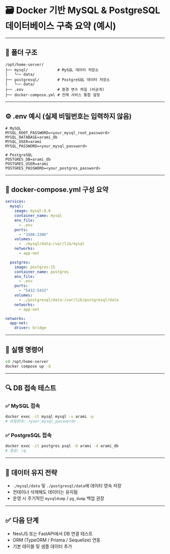 # 🗃️ Docker 기반 MySQL & PostgreSQL 데이터베이스 구축 요약 (예시)

---

## 📁 폴더 구조

```
/opt/home-server/
├── mysql/             # MySQL 데이터 저장소
│   └── data/
├── postgresql/        # PostgreSQL 데이터 저장소
│   └── data/
├── .env               # 환경 변수 파일 (비공개)
├── docker-compose.yml # 전체 서비스 통합 설정
```

---

## ⚙️ .env 예시 (실제 비밀번호는 입력하지 않음)

```env
# MySQL
MYSQL_ROOT_PASSWORD=<your_mysql_root_password>
MYSQL_DATABASE=arami_db
MYSQL_USER=arami
MYSQL_PASSWORD=<your_mysql_password>

# PostgreSQL
POSTGRES_DB=arami_db
POSTGRES_USER=arami
POSTGRES_PASSWORD=<your_postgres_password>
```

---

## 🐳 docker-compose.yml 구성 요약

```yaml
services:
  mysql:
    image: mysql:8.0
    container_name: mysql
    env_file:
      - .env
    ports:
      - "3306:3306"
    volumes:
      - ./mysql/data:/var/lib/mysql
    networks:
      - app-net

  postgres:
    image: postgres:15
    container_name: postgres
    env_file:
      - .env
    ports:
      - "5432:5432"
    volumes:
      - ./postgresql/data:/var/lib/postgresql/data
    networks:
      - app-net

networks:
  app-net:
    driver: bridge
```

---

## 🚀 실행 명령어

```bash
cd /opt/home-server
docker compose up -d
```

---

## 🔍 DB 접속 테스트

### ✅ MySQL 접속

```bash
docker exec -it mysql mysql -u arami -p
# 비밀번호: <your_mysql_password>
```

### ✅ PostgreSQL 접속

```bash
docker exec -it postgres psql -U arami -d arami_db
# 종료: \q
```

---

## 💾 데이터 유지 전략

- `./mysql/data` 및 `./postgresql/data`에 데이터 영속 저장
- 컨테이너 삭제해도 데이터는 유지됨
- 운영 시 주기적인 `mysqldump` / `pg_dump` 백업 권장

---

## ✅ 다음 단계

- NestJS 또는 FastAPI에서 DB 연결 테스트
- ORM (TypeORM / Prisma / Sequelize) 연동
- 기본 테이블 및 샘플 데이터 추가
